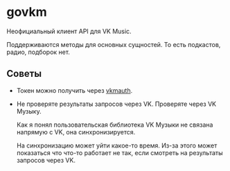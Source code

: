 # govkm

Неофициальный клиент API для VK Music.

Поддерживаются методы для основных сущностей. То есть подкастов, радио, подборок нет.

## Советы

- Токен можно получить через [vkmauth](https://github.com/oklookat/vkmauth).

- Не проверяте результаты запросов через VK. Проверяте через VK Музыку.

  Как я понял пользовательская библиотека VK Музыки не связана напрямую с VK,
  она синхронизируется.

  На синхронизацию может уйти какое-то время.
  Из-за этого может показаться что что-то работает
  не так, если смотреть на результаты запросов через VK.
